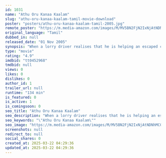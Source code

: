 ```yaml
---
id: 1031
name: "Athu Oru Kanaa Kaalam"
slug: "athu-oru-kanaa-kaalam-tamil-movie-download"
poster: "posters/athu-oru-kanaa-kaalam-tamil-2005.jpg"
remote_poster: "https://m.media-amazon.com/images/M/MV5BN2FjN2IxNjAtNDNhMC00ZDhmLTkyYzEtMzk2NWViMjBiNGI4XkEyXkFqcGdeQXVyMTEzNzg0Mjkx._V1_SX300.jpg"
original_language: "Tamil"
dubbed_in: null
released_date: "01 Nov 2005"
synopsis: "When a lorry driver realises that he is helping an escaped convict, he threatens to hand him over to the police. The convict begins to narrate the circumstances that landed him in jail."
type: "movie"
rating: "4.9"
imdbid: "tt0452968"
tmdbid: null
views: 0
likes: 0
dislikes: 0
author_id: 1
trailer_url: null
runtime: "134 min"
is_featured: 0
is_active: 1
is_comingsoon: 0
seo_title: "Athu Oru Kanaa Kaalam"
seo_description: "When a lorry driver realises that he is helping an escaped convict, he threatens to hand him over to the police. The convict begins to narrate the circumstances that landed him in jail."
seo_keywords: "\"Athu Oru Kanaa Kaalam\""
seo_image: "https://m.media-amazon.com/images/M/MV5BN2FjN2IxNjAtNDNhMC00ZDhmLTkyYzEtMzk2NWViMjBiNGI4XkEyXkFqcGdeQXVyMTEzNzg0Mjkx._V1_SX300.jpg"
screenshots: null
redirect_to: null
social_shares: 0
created_at: 2025-03-22 04:29:36
updated_at: 2025-03-22 04:29:36
---
```


